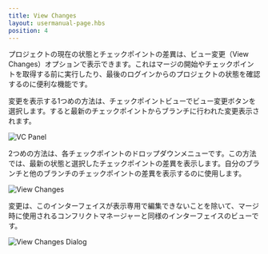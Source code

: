 ```yaml
---
title: View Changes
layout: usermanual-page.hbs
position: 4
---
```


プロジェクトの現在の状態とチェックポイントの差異は、ビュー変更（View Changes）オプションで表示できます。これはマージの開始やチェックポイントを取得する前に実行したり、最後のログインからのプロジェクトの状態を確認するのに便利な機能です。

変更を表示する1つめの方法は、チェックポイントビューでビュー変更ボタンを選択します。すると最新のチェックポイントからブランチに行われた変更表示されます。

![VC Panel][1]

2つめの方法は、各チェックポイントのドロップダウンメニューです。この方法では、最新の状態と選択したチェックポイントの差異を表示します。自分のブランチと他のブランチのチェックポイントの差異を表示するのに使用します。

![View Changes][2]

変更は、このインターフェイスが表示専用で編集できないことを除いて、マージ時に使用されるコンフリクトマネージャーと同様のインターフェイスのビューです。

![View Changes Dialog][3]

[1]: /images/user-manual/version-control/vc-panel.jpg
[2]: /images/user-manual/version-control/view-changes.jpg
[3]: /images/user-manual/version-control/view-changes-dialog.jpg

